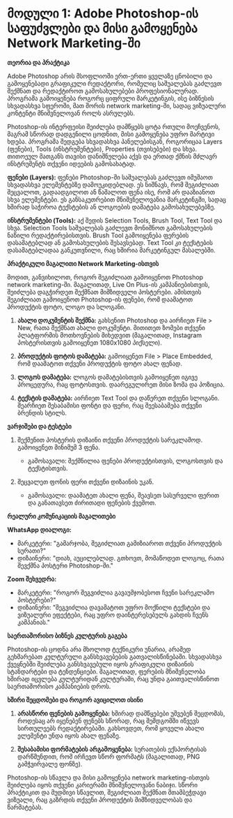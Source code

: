 # მოდული 1: Adobe Photoshop-ის საფუძვლები და მისი გამოყენება Network Marketing-ში

**თეორია და პრაქტიკა**

Adobe Photoshop არის მსოფლიოში ერთ-ერთი ყველაზე ცნობილი და გამოყენებადი გრაფიკული რედაქტორი, რომელიც საშუალებას გაძლევთ შექმნათ და რედაქტიროთ გამოსახულებები პროფესიონალურად. პროგრამა გამოიყენება როგორც ციფრული მარკეტინგის, ისე ბიზნესის სხვადასხვა სფეროში, მათ შორის network marketing-ში, სადაც ვიზუალური კონტენტი მნიშვნელოვან როლს ასრულებს.

Photoshop-ის ინტერფეისი შეიძლება დამწყებს ცოტა რთული მოეჩვენოს, მაგრამ სწორად დადგენილი ცოდნით, მისი გამოყენება უფრო მარტივი ხდება. პროგრამა შედგება სხვადასხვა პანელებისგან, როგორიცაა Layers (ფენები), Tools (ინსტრუმენტები), Properties (თვისებები) და სხვა. თითოეულ მათგანს თავისი დანიშნულება აქვს და ერთად ქმნის მძლავრ ინსტრუმენტს თქვენი იდეების გამოსახატად.

**ფენები (Layers):** ფენები Photoshop-ში საშუალებას გაძლევთ იმუშაოთ სხვადასხვა ელემენტებზე დამოუკიდებლად. ეს ნიშნავს, რომ შეგიძლიათ შეცვალოთ, გადაადგილოთ ან წაშალოთ ფენა ისე, რომ არ დააზიანოთ სხვა ელემენტები. ეს განსაკუთრებით მნიშვნელოვანია მარკეტინგში, სადაც ხშირად საჭიროა ტექსტების ან ლოგოების დამატება გამოსახულებებზე.

**ინსტრუმენტები (Tools):** აქ შედის Selection Tools, Brush Tool, Text Tool და სხვა. Selection Tools საშუალებას გაძლევთ მონიშნოთ გამოსახულების ნაწილი რედაქტირებისთვის. Brush Tool გამოიყენება ფერების დასამატებლად ან გამოსახულების შესავსებად. Text Tool კი ტექსტების დასამატებლადაა განკუთვნილი, რაც ხშირია მარკეტინგულ მასალებში.

**პრაქტიკული მაგალითი Network Marketing-ისთვის**

მოდით, განვიხილოთ, როგორ შეგიძლიათ გამოიყენოთ Photoshop network marketing-ში. მაგალითად, Live On Plus-ის კამპანიებისთვის, შეიძლება დაგჭირდეთ შექმნათ მიმზიდველი პოსტერები. ამისთვის შეგიძლიათ გამოიყენოთ Photoshop-ის ფენები, რომ დაამატოთ პროდუქტის ფოტო, ლოგო და სლოგანი. 

1. **ახალი დოკუმენტის შექმნა:** გახსენით Photoshop და აირჩიეთ File > New, რათა შექმნათ ახალი დოკუმენტი. მითითეთ ზომები თქვენი პლატფორმის მოთხოვნების მიხედვით (მაგალითად, Instagram პოსტერისთვის გამოიყენეთ 1080x1080 პიქსელი).

2. **პროდუქტის ფოტოს დამატება:** გამოიყენეთ File > Place Embedded, რომ დაამატოთ თქვენი პროდუქტის ფოტო ახალ ფენად.

3. **ლოგოს დამატება:** ლოგოს დამატებისთვის გამოიყენეთ იგივე პროცედურა, რაც ფოტოსთვის. დაარეგულირეთ მისი ზომა და პოზიცია.

4. **ტექსტის დამატება:** აირჩიეთ Text Tool და დაწერეთ თქვენი სლოგანი. შეარჩიეთ შესაბამისი ფონტი და ფერი, რაც შეესაბამება თქვენი ბრენდის სტილს.

**ვარჯიშები და ტესტები**

1. შექმენით პოსტერის დიზაინი თქვენი პროდუქტის სარეკლამოდ. გამოიყენეთ მინიმუმ 3 ფენა.
   
   - გამოსავალი: შექმნილია ფენები პროდუქტისთვის, ლოგოსთვის და ტექსტისთვის.

2. შეცვალეთ ფონის ფერი თქვენი დიზაინის უკან.

   - გამოსავალი: დაამატეთ ახალი ფენა, შეავსეთ სასურველი ფერით და განათავსეთ ძირითადი ფენების ქვემოთ.

**რეალური კომუნიკაციის მაგალითები**

**WhatsApp დიალოგი:**
- მარკეტერი: "გამარჯობა, შეგიძლიათ გამიზიაროთ თქვენი პროდუქტის სურათი?"
- დიზაინერი: "დიახ, აუცილებლად. გთხოვთ, მომაწოდეთ ლოგოც, რათა შევქმნა პოსტერი Photoshop-ში."

**Zoom შეხვედრა:**
- მარკეტერი: "როგორ შეგვიძლია გავაუმჯობესოთ ჩვენი სარეკლამო პოსტერები?"
- დიზაინერი: "შეგვიძლია დავამატოთ უფრო მოქნილი ტექსტები და ვიზუალური ეფექტები, რაც უფრო დაინტერესებულს გახდის ჩვენს კამპანიას."

**საერთაშორისო ბიზნეს კულტურის გაგება**

Photoshop-ის ცოდნა არა მხოლოდ ტექნიკური უნარია, არამედ გეხმარებათ კულტურული განსხვავებების გათვალისწინებაში. სხვადასხვა ქვეყნებში შეიძლება განსხვავებული იყოს გრაფიკული დიზაინის სტანდარტები და ტენდენციები. მაგალითად, ფერების მნიშვნელობა ხშირად იცვლება კულტურიდან კულტურაში, რაც უნდა გაითვალისწინოთ საერთაშორისო კამპანიების დროს.

**ხშირი შეცდომები და როგორ ავიცილოთ ისინი**

1. **არასწორი ფენების გამოყენება:** ხშირად დამწყებები უშვებენ შეცდომას, როდესაც არ იყენებენ ფენებს სწორად, რაც შემდგომში იწვევს სირთულეებს რედაქტირებაში. გახსოვდეთ, რომ ყოველი ახალი ელემენტი უნდა იყოს ახალ ფენაზე.

2. **შესაბამისი ფორმატების არგამოყენება:** სურათების ექსპორტისას დარწმუნდით, რომ ირჩევთ სწორ ფორმატს (მაგალითად, PNG გამჭვირვალე ფონზე).

Photoshop-ის სწავლა და მისი გამოყენება network marketing-ისთვის შეიძლება იყოს თქვენი კარიერაში მნიშვნელოვანი ნაბიჯი. სწორი პრაქტიკით და მუდმივი სწავლით, შეგიძლიათ შექმნათ შთამბეჭდავი ვიზუალი, რაც გაზრდის თქვენი პროდუქტის მიმზიდველობას და წარმატებას.